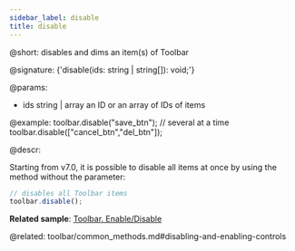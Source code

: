 ```yaml
---
sidebar_label: disable
title: disable
---          
```


@short: disables and dims an item(s) of Toolbar

@signature: {'disable(ids: string | string[]): void;'}

@params:
- ids 		string | array		an ID or an array of IDs of items

@example:
toolbar.disable("save_btn");
// several at a time
toolbar.disable(["cancel_btn","del_btn"]);



@descr:

Starting from v7.0, it is possible to disable all items at once by using the method without the parameter:

~~~js
// disables all Toolbar items
toolbar.disable();
~~~

**Related sample**: [Toolbar. Enable/Disable](https://snippet.dhtmlx.com/ovblenaf)

@related: toolbar/common_methods.md#disabling-and-enabling-controls


